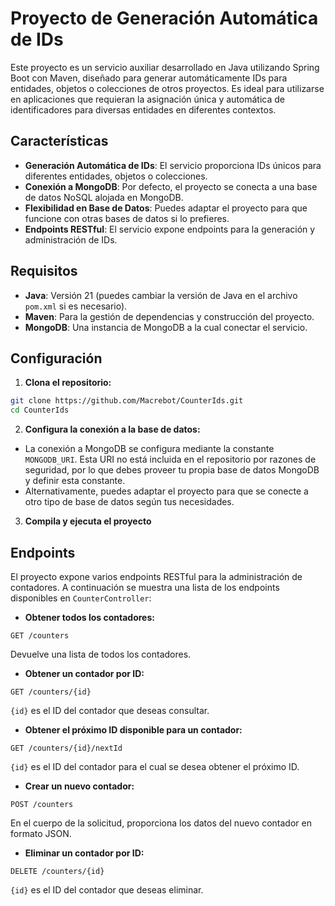 # Proyecto de Generación Automática de IDs

Este proyecto es un servicio auxiliar desarrollado en Java utilizando Spring Boot con Maven, diseñado para generar automáticamente IDs para entidades, objetos o colecciones de otros proyectos. Es ideal para utilizarse en aplicaciones que requieran la asignación única y automática de identificadores para diversas entidades en diferentes contextos.

## Características

* **Generación Automática de IDs**: El servicio proporciona IDs únicos para diferentes entidades, objetos o colecciones.
* **Conexión a MongoDB**: Por defecto, el proyecto se conecta a una base de datos NoSQL alojada en MongoDB.
* **Flexibilidad en Base de Datos**: Puedes adaptar el proyecto para que funcione con otras bases de datos si lo prefieres.
* **Endpoints RESTful**: El servicio expone endpoints para la generación y administración de IDs.

## Requisitos

* **Java**: Versión 21 (puedes cambiar la versión de Java en el archivo `pom.xml` si es necesario).
* **Maven**: Para la gestión de dependencias y construcción del proyecto.
* **MongoDB**: Una instancia de MongoDB a la cual conectar el servicio.

## Configuración
1. **Clona el repositorio:**
```bash
git clone https://github.com/Macrebot/CounterIds.git
cd CounterIds
```
2. **Configura la conexión a la base de datos:**
* La conexión a MongoDB se configura mediante la constante `MONGODB_URI`. Esta URI no está incluida en el repositorio por razones de seguridad, por lo que debes proveer tu propia base de datos MongoDB y definir esta constante.
* Alternativamente, puedes adaptar el proyecto para que se conecte a otro tipo de base de datos según tus necesidades.
3. **Compila y ejecuta el proyecto**

## Endpoints

El proyecto expone varios endpoints RESTful para la administración de contadores. A continuación se muestra una lista de los endpoints disponibles en `CounterController`:

* **Obtener todos los contadores:**
```http
GET /counters
```
Devuelve una lista de todos los contadores.
* **Obtener un contador por ID:**
```http
GET /counters/{id}
```
`{id}` es el ID del contador que deseas consultar.
* **Obtener el próximo ID disponible para un contador:**
```http
GET /counters/{id}/nextId
```
`{id}` es el ID del contador para el cual se desea obtener el próximo ID.
* **Crear un nuevo contador:**
```http
POST /counters
```
En el cuerpo de la solicitud, proporciona los datos del nuevo contador en formato JSON.
* **Eliminar un contador por ID:**
```http
DELETE /counters/{id}
```
`{id}` es el ID del contador que deseas eliminar.
